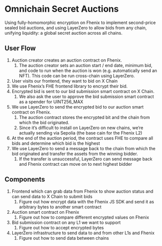 # Omnichain Secret Auctions

Using fully-homomorphic encryption on Fhenix to implement second-price sealed bid auctions, and using LayerZero to allow bids from any chain, unifying liquidity: a global secret auction across all chains.

## User Flow
1. Auction creator creates an auction contract on Fhenix.
    1. The auction creator sets an auction start / end date, minimum bid, and code to run when the auction is won (e.g. automatically send an NFT). This code can be run cross-chain using LayerZero.
1. User visits our frontend, they want to bid on X Chain
1. We use Fhenix’s FHE frontend library to encrypt their bid.
1. Encrypted bid is sent to our bid submission smart contract on X Chain.
    1. We also ask the user to approve the bid submission smart contract as a spender for UINT256_MAX
1. We use LayerZero to send the encrypted bid to our auction smart contract on Fhenix.
    1. The auction contract stores the encrypted bit and the chain from which the bid originated.
    1. Since it’s difficult to install on LayerZero on new chains, we’re actually sending via Sepolia (the base cain for the Fhenix L2)
1. At the end of the auction period, the contract uses FHE to compare all bids and determine which bid is the highest
1. We use LayerZero to send a message back to the chain from which the bid originated and transfer the assets from the winning bidder.
    1. If the transfer is unsuccessful, LayerZero can send message back and Fhenix contract can move on to next highest bidder

## Components
1. Frontend which can grab data from Fhenix to show auction status and can send data to X Chain to submit bids
    1. Figure out how encrypt data with the Fhenix JS SDK and send it as arbitrary bytes to another smart contract
1. Auction smart contract on Fhenix
    1. Figure out how to compare different encrypted values on Fhenix
1. Bid submission contract on any L1 we want to support
    1. Figure out how to accept encrypted bytes
1. LayerZero infrastructure to send data to and from other L1s and Fhenix
    1. Figure out how to send data between chains
